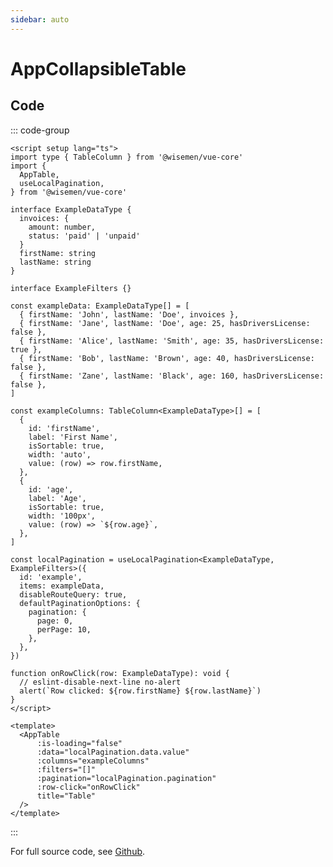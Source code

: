 ```yaml
---
sidebar: auto
---
```



# AppCollapsibleTable
<script setup>
import AppCollapsibleTablePlayground from './AppCollapsibleTablePlayground.vue'
</script>

<AppCollapsibleTablePlayground />

## Code

::: code-group
```vue [Usage]
<script setup lang="ts">
import type { TableColumn } from '@wisemen/vue-core'
import {
  AppTable,
  useLocalPagination,
} from '@wisemen/vue-core'
  
interface ExampleDataType {
  invoices: {
    amount: number,
    status: 'paid' | 'unpaid'
  }
  firstName: string
  lastName: string
}

interface ExampleFilters {}

const exampleData: ExampleDataType[] = [
  { firstName: 'John', lastName: 'Doe', invoices },
  { firstName: 'Jane', lastName: 'Doe', age: 25, hasDriversLicense: false },
  { firstName: 'Alice', lastName: 'Smith', age: 35, hasDriversLicense: true },
  { firstName: 'Bob', lastName: 'Brown', age: 40, hasDriversLicense: false },
  { firstName: 'Zane', lastName: 'Black', age: 160, hasDriversLicense: false },
]

const exampleColumns: TableColumn<ExampleDataType>[] = [
  {
    id: 'firstName',
    label: 'First Name',
    isSortable: true,
    width: 'auto',
    value: (row) => row.firstName,
  },
  {
    id: 'age',
    label: 'Age',
    isSortable: true,
    width: '100px',
    value: (row) => `${row.age}`,
  },
]

const localPagination = useLocalPagination<ExampleDataType, ExampleFilters>({
  id: 'example',
  items: exampleData,
  disableRouteQuery: true,
  defaultPaginationOptions: {
    pagination: {
      page: 0,
      perPage: 10,
    },
  },
})

function onRowClick(row: ExampleDataType): void {
  // eslint-disable-next-line no-alert
  alert(`Row clicked: ${row.firstName} ${row.lastName}`)
}
</script>

<template>
  <AppTable 
      :is-loading="false" 
      :data="localPagination.data.value" 
      :columns="exampleColumns"
      :filters="[]"
      :pagination="localPagination.pagination"
      :row-click="onRowClick"
      title="Table"
  />
</template>
```
:::

For full source code, see [Github](https://github.com/wisemen-digital/vue-core/blob/main/packages/components/src/components/table/AppTable.vue).

